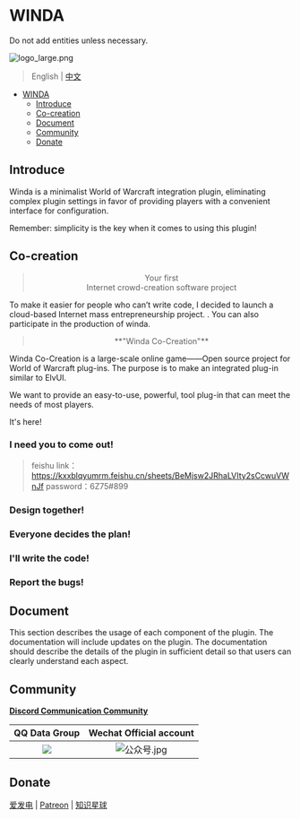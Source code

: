 # WINDA

Do not add entities unless necessary.

![logo_large.png](https://s2.loli.net/2023/12/16/zDYNgrMXfFyHqZc.png)

> English | [中文](README-CN.md)

<!-- TOC -->

- [WINDA](#winda)
    - [Introduce](#introduce)
    - [Co-creation](#co-creation)
    - [Document](#document)
    - [Community](#community)
    - [Donate](#donate)

<!-- /TOC -->

## Introduce

Winda is a minimalist World of Warcraft integration plugin, eliminating complex plugin settings in favor of providing players with a convenient interface for configuration. 

Remember: simplicity is the key when it comes to using this plugin!

## Co-creation
> <center>  Your first
> <center> Internet crowd-creation software project

To make it easier for people who can’t write code, I decided to launch a cloud-based Internet mass entrepreneurship project. . You can also participate in the production of winda.

> <center> **"Winda Co-Creation"**

Winda Co-Creation is a large-scale online game——Open source project for World of Warcraft plug-ins. The purpose is to make an integrated plug-in similar to ElvUI.

We want to provide an easy-to-use, powerful, tool plug-in that can meet the needs of most players.

It's here!

### I need you to come out!

> feishu link：https://kxxblqyumrm.feishu.cn/sheets/BeMjsw2JRhaLVIty2sCcwuVWnJf   password：6Z75#899



### Design together!

### Everyone decides the plan!

### I'll write the code!

### Report the bugs!


## Document

This section describes the usage of each component of the plugin. The documentation will include updates on the plugin. The documentation should describe the details of the plugin in sufficient detail so that users can clearly understand each aspect.

## Community

[**Discord Communication Community**](https://discord.gg/udyzz9hj)



|QQ Data Group|Wechat Official account|
|:-:|:-:|
|![](https://s2.loli.net/2023/12/16/pFWr9GdoH6ZRLej.png)|![公众号.jpg](https://s2.loli.net/2023/12/16/xqgcvB6dew389RC.jpg)|

## Donate

[爱发电](https://afdian.net/@windwhispered) | [Patreon](https://www.patreon.com/hearwinds) | [知识星球](https://wx.zsxq.com/dweb2/index/group/28855118214111)